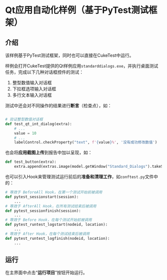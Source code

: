 # Qt应用自动化样例（基于PyTest测试框架）

## 介绍
该样例基于PyTest测试框架，同时也可以直接在CukeTest中运行。

样例会打开CukeTest提供的Qt样例应用`standarddialogs.exe`，并执行桌面测试任务，完成以下几种对话框控件的测试：
1. 整型数值输入对话框
2. 下拉框选项输入对话框
3. 多行文本输入对话框

测试中还会对不同操作的结果进行**断言**（检查点），如：
```py

# 验证整型数值对话框
def test_qt_int_dialog(extra):
    # ...
    value = 10
    # ...
    labelControl.checkProperty("text", f'{value}%', '没有成功修改数值')
```

也会将**应用截图上传**到报告中加以呈现，如：
```py
def test_button(extra):
    extra.append(extras.image(model.getWindow("Standard_Dialogs").takeScreenshot()))
```

也可以引入Hook来管理测试运行前后的**准备和清理工作**，如`conftest.py`文件中的：
```py
# 等效于 BeforeAll Hook，在第一个测试开始前被调用
def pytest_sessionstart(session):
    ...
# 等效于 AfterAll Hook，在所有测试结束后被调用
def pytest_sessionfinish(session):
    ...
# 等效于 Before Hook，在每个测试开始前被调用
def pytest_runtest_logstart(nodeid, location):
    ...
# 等效于 After Hook，在每个测试结束后被调用
def pytest_runtest_logfinish(nodeid, location):
    ...
```


## 运行
在主界面中点击“**运行项目**”按钮开始运行。
